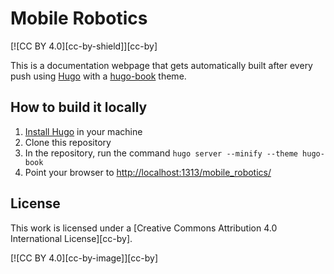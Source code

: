 # Mobile Robotics
[![CC BY 4.0][cc-by-shield]][cc-by]

This is a documentation webpage that gets automatically built after every push using [Hugo](https://gohugo.io/) with a [hugo-book](https://github.com/alex-shpak/hugo-book) theme.

## How to build it locally
 1. [Install Hugo](https://gohugo.io/getting-started/installing/) in your machine
 2. Clone this repository
 3. In the repository, run the command `hugo server --minify --theme hugo-book`
 4. Point your browser to [http://localhost:1313/mobile_robotics/](http://localhost:1313/mobile_robotics/)

## License
This work is licensed under a
[Creative Commons Attribution 4.0 International License][cc-by].

[![CC BY 4.0][cc-by-image]][cc-by]
